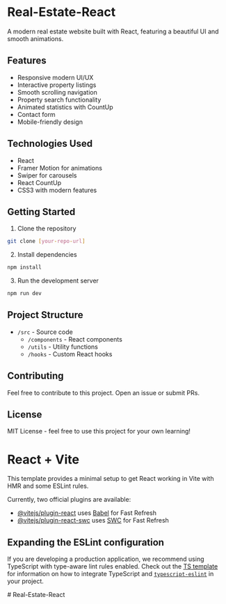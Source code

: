 # Real-Estate-React

A modern real estate website built with React, featuring a beautiful UI and smooth animations.

## Features

- Responsive modern UI/UX
- Interactive property listings
- Smooth scrolling navigation
- Property search functionality
- Animated statistics with CountUp
- Contact form
- Mobile-friendly design

## Technologies Used

- React
- Framer Motion for animations
- Swiper for carousels
- React CountUp
- CSS3 with modern features

## Getting Started

1. Clone the repository
```bash
git clone [your-repo-url]
```

2. Install dependencies
```bash
npm install
```

3. Run the development server
```bash
npm run dev
```

## Project Structure

- `/src` - Source code
  - `/components` - React components
  - `/utils` - Utility functions
  - `/hooks` - Custom React hooks

## Contributing

Feel free to contribute to this project. Open an issue or submit PRs.

## License

MIT License - feel free to use this project for your own learning!

# React + Vite

This template provides a minimal setup to get React working in Vite with HMR and some ESLint rules.

Currently, two official plugins are available:

- [@vitejs/plugin-react](https://github.com/vitejs/vite-plugin-react/blob/main/packages/plugin-react) uses [Babel](https://babeljs.io/) for Fast Refresh
- [@vitejs/plugin-react-swc](https://github.com/vitejs/vite-plugin-react/blob/main/packages/plugin-react-swc) uses [SWC](https://swc.rs/) for Fast Refresh

## Expanding the ESLint configuration

If you are developing a production application, we recommend using TypeScript with type-aware lint rules enabled. Check out the [TS template](https://github.com/vitejs/vite/tree/main/packages/create-vite/template-react-ts) for information on how to integrate TypeScript and [`typescript-eslint`](https://typescript-eslint.io) in your project.

#   R e a l - E s t a t e - R e a c t 
 
 